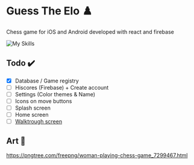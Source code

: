 # Guess The Elo :chess_pawn:
Chess game for iOS and Android developed with react and firebase

![My Skills](https://skillicons.dev/icons?i=react,firebase)

## Todo :heavy_check_mark:
- [X] Database / Game registry
- [ ] Hiscores (Firebase) + Create account
- [ ] Settings (Color themes & Name)
- [ ] Icons on move buttons
- [ ] Splash screen
- [ ] Home screen
- [ ] [Walktrough screen](https://www.shutterstock.com/nb/image-vector/people-playing-chess-game-set-young-2121129050)

## Art :art:
https://pngtree.com/freepng/woman-playing-chess-game_7299467.html
